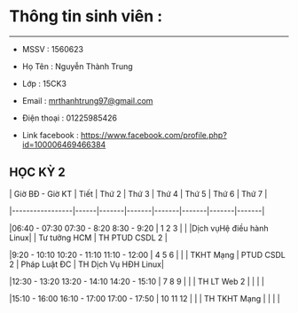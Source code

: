 ﻿# Thông tin sinh viên :

---
- MSSV : 1560623 

- Họ Tên : Nguyễn Thành Trung

- Lớp : 15CK3

- Email : mrthanhtrung97@gmail.com

- Điện thoại : 01225985426

- Link facebook : https://www.facebook.com/profile.php?id=100006469466384

## HỌC KỲ 2 
| Giờ BĐ - Giờ KT | Tiết | Thứ 2 | Thứ 3 | Thứ 4 | Thứ 5 | Thứ 6 | Thứ 7 |

|-----------------|------|-------|-------|-------|-------|-------|-------|

|06:40 - 07:30 07:30 - 8:20 8:30 - 9:20    |  1 2 3   |    |    |Dịch vụHệ điều hành Linux|             | Tư tưởng HCM |    TH PTUD CSDL 2   |

|9:20 - 10:10 10:20 - 11:10 11:10 - 12:00  |  4 5 6   |    |    |       TKHT Mạng         | PTUD CSDL 2 | Pháp Luật ĐC | TH Dịch Vụ HĐH Linux|

|12:30 - 13:20 13:20 - 14:10 14:20 - 15:10 |  7 8 9   |    |    |      TH LT Web 2        |             |              |                     |

|15:10 - 16:00 16:10 - 17:00 17:00 - 17:50 | 10 11 12 |    |    |      TH TKHT Mạng       |             |              |                     |
